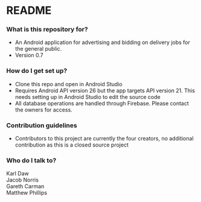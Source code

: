 # README #



### What is this repository for? ###

* An Android application for advertising and bidding on delivery jobs for the general public.
* Version 0.7

### How do I get set up? ###

* Clone this repo and open in Android Studio
* Requires Android API version 26 but the app targets API version 21. This needs setting up in Android Studio to edit the source code
* All database operations are handled through Firebase. Please contact the owners for access.

### Contribution guidelines ###

* Contributors to this project are currently the four creators, no additional contribution as this is a closed source project

### Who do I talk to? ###

Karl Daw  
Jacob Norris  
Gareth Carman  
Matthew Phillips  